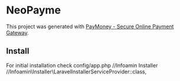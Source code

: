 # NeoPayme

This project was generated with [PayMoney - Secure Online Payment Gateway](https://codecanyon.net/item/paymoney-secure-online-payment-gateway/22341650).

## Install
For initial installation check config/app.php
//Infoamin Installer
//Infoamin\\Installer\LaravelInstallerServiceProvider::class,
